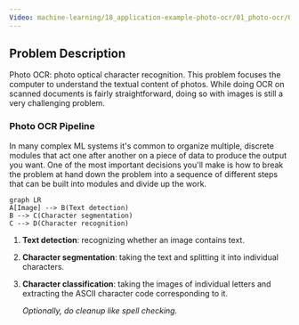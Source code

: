 ```yaml
---
Video: machine-learning/18_application-example-photo-ocr/01_photo-ocr/01_problem-description-and-pipeline.mp4
---
```


## Problem Description

Photo OCR: photo optical character recognition.  This problem focuses the computer to understand the textual content of photos.  While doing OCR on scanned documents is fairly straightforward, doing so with images is still a very challenging problem.

### Photo OCR Pipeline

In many complex ML systems it's common to organize multiple, discrete modules that act one after another on a piece of data to produce the output you want.  One of the most important decisions you'll make is how to break the problem at hand down the problem into a sequence of different steps that can be built into modules and divide up the work.

```mermaid
graph LR
A[Image] --> B(Text detection)
B --> C(Character segmentation)
C --> D(Character recognition)

```

1. **Text detection**: recognizing whether an image contains text.

2. **Character segmentation**: taking the text and splitting it into individual characters.

3. **Character classification**: taking the images of individual letters and extracting the ASCII character code corresponding to it.

   *Optionally, do cleanup like spell checking.*



